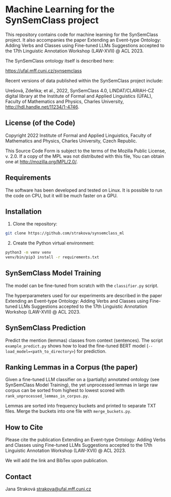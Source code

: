 # Machine Learning for the SynSemClass project

This repository contains code for machine learning for the SynSemClass project.
It also accompanies the paper Extending an Event-type Ontology: Adding Verbs and Classes
using Fine-tuned LLMs Suggestions accepted to the 17th Linguistic Annotation Workshop (LAW-XVII) @ ACL 2023.

The SynSemClass ontology itself is described here:

https://ufal.mff.cuni.cz/synsemclass

Recent versions of data published within the SynSemClass project include:

Urešová, Zdeňka; et al., 2022, SynSemClass 4.0, LINDAT/CLARIAH-CZ digital library at the Institute of Formal and Applied Linguistics (ÚFAL), Faculty of Mathematics and Physics, Charles University, http://hdl.handle.net/11234/1-4746.

## License (of the Code)

Copyright 2022 Institute of Formal and Applied Linguistics, Faculty of Mathematics and Physics, Charles University, Czech Republic.

This Source Code Form is subject to the terms of the Mozilla Public License, v. 2.0. If a copy of the MPL was not distributed with this file, You can obtain one at http://mozilla.org/MPL/2.0/.

## Requirements

The software has been developed and tested on Linux. It is possible to run the code on CPU, but it will be much faster on a GPU.

## Installation

1. Clone the repository:

```sh
git clone https://github.com/strakova/synsemclass_ml
```

2. Create the Python virtual environment:

```sh
python3 -m venv venv
venv/bin/pip3 install -r requirements.txt
```

## SynSemClass Model Training

The model can be fine-tuned from scratch with the ``classifier.py`` script.

The hyperparameters used for our experiments are described in the paper
Extending an Event-type Ontology: Adding Verbs and Classes using Fine-tuned LLMs
Suggestions accepted to the 17th Linguistic Annotation Workshop (LAW-XVII) @ ACL
2023.

## SynSemClass Prediction

Predict the mention (lemmas) classes from context (sentences). The script
``example_predict.py`` shows how to load the fine-tuned BERT model
(``--load_model=<path_to_directory>``) for prediction.

## Ranking Lemmas in a Corpus (the paper)

Given a fine-tuned LLM classifier on a (partially) annotated ontology (see
SynSemClass Model Training), the yet
unprocessed lemmas in large raw corpus can be sorted from highest to lowest
scored with ``rank_unprocessed_lemmas_in_corpus.py``.

Lemmas are sorted into frequency buckets and printed to separate TXT files.
Merge the buckets into one file with ``merge_buckets.py``.

## How to Cite

Please cite the publication Extending an Event-type Ontology: Adding Verbs and
Classes using Fine-tuned LLMs Suggestions accepted to the 17th Linguistic
Annotation Workshop (LAW-XVII) @ ACL 2023.

We will add the link and BibTex upon publication.

## Contact

Jana Straková
strakova@ufal.mff.cuni.cz
